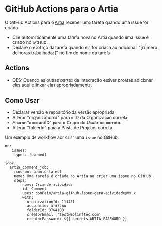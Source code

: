 # GitHub Actions para o Artia

O GitHub Actions para o [Artia](https://github.com/donPain/artia-github-issue-gera-atividade/tree/master) receber uma tarefa quando uma issue for criada.

- Crie automaticamente uma tarefa nova no Artia quando uma issue é criado no GitHub.
- Declare o esofrço da tarefa quando ela for criada ao adicionar "[número de horas trabalhadas]" no fim do nome da tarefa

## Actions
- OBS: Quando as outras partes da integração estiver prontas adicionar elas aqui e linkar elas apropriadamente.

<!-- 
- [`Login`](https://github.com/marketplace/actions/jira-login) - Log in to the Jira API
- [`CLI`](https://github.com/marketplace/actions/setup-jira) - Wrapped [go-jira](https://github.com/Netflix-Skunkworks/go-jira) CLI for common Jira actions
- [`Find issue key`](https://github.com/marketplace/actions/jira-find-issue-key) - Search for an issue key in commit message, branch name, etc. This issue key is then saved and used by the next actions in the same workflow
- [`Create`](https://github.com/marketplace/actions/jira-create-issue) - Create a new Jira issue
- [`Transition`](https://github.com/marketplace/actions/jira-issue-transition) - Transition a Jira issue
- [`Comment`](https://github.com/marketplace/actions/jira-add-comment) - Add a comment to a Jira issue
- [`TODO`](https://github.com/marketplace/actions/jira-issue-from-todo) - Create a Jira issue for each TODO comment in committed code
-->

## Como Usar
- Declarar versão e repositório da versão apropriada
- Alterar "organizationId" para o ID da Organização correta.
- Alterar "accountID" para o Grupo de Usuários correto.
- Alterar "folderId" para a Pasta de Projetos correta.

Um exemplo de workflow aor criar uma `issue` no GitHub:

```
on: 
   issues:
    types: [opened]

jobs:
  artia_comment_job:
    runs-on: ubuntu-latest
    name: Uma tarefa é criada no Artia ao criar uma issue no GitHub.
    steps:
      - name: Criando atividade
        id: Comment
        uses: donPain/artia-github-issue-gera-atividade@Vx.x
        with: 
          organizationId: 111401
          accountId: 3757280
          folderId: 3764183
          creatorEmail: 'test@solinftec.com'
          creatorPassword: ${{ secrets.ARTIA_PASSWORD }}
```
